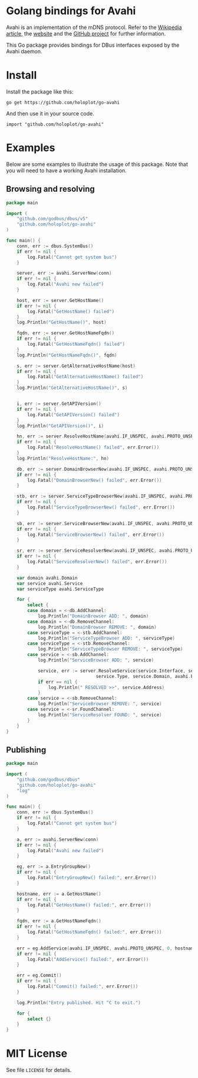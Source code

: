 # Golang bindings for Avahi

Avahi is an implementation of the mDNS protocol. Refer to the [Wikipedia article](https://en.wikipedia.org/wiki/Avahi_(software)),
the [website](https://www.avahi.org/) and the [GitHub project](https://github.com/lathiat/avahi) for further information.

This Go package provides bindings for DBus interfaces exposed by the Avahi daemon.

# Install

Install the package like this:

```
go get https://github.com/holoplot/go-avahi
```

And then use it in your source code.

```
import "github.com/holoplot/go-avahi"
```

# Examples

Below are some examples to illustrate the usage of this package.
Note that you will need to have a working Avahi installation.

## Browsing and resolving

```go
package main

import (
	"github.com/godbus/dbus/v5"
	"github.com/holoplot/go-avahi"
)

func main() {
	conn, err := dbus.SystemBus()
	if err != nil {
		log.Fatal("Cannot get system bus")
	}

	server, err := avahi.ServerNew(conn)
	if err != nil {
		log.Fatal("Avahi new failed")
	}

	host, err := server.GetHostName()
	if err != nil {
		log.Fatal("GetHostName() failed")
	}
	log.Println("GetHostName()", host)

	fqdn, err := server.GetHostNameFqdn()
	if err != nil {
		log.Fatal("GetHostNameFqdn() failed")
	}
	log.Println("GetHostNameFqdn()", fqdn)

	s, err := server.GetAlternativeHostName(host)
	if err != nil {
		log.Fatal("GetAlternativeHostName() failed")
	}
	log.Println("GetAlternativeHostName()", s)


	i, err := server.GetAPIVersion()
	if err != nil {
		log.Fatal("GetAPIVersion() failed")
	}
	log.Println("GetAPIVersion()", i)

	hn, err := server.ResolveHostName(avahi.IF_UNSPEC, avahi.PROTO_UNSPEC, fqdn, avahi.PROTO_UNSPEC, 0)
	if err != nil {
		log.Fatal("ResolveHostName() failed", err.Error())
	}
	log.Println("ResolveHostName:", hn)

	db, err := server.DomainBrowserNew(avahi.IF_UNSPEC, avahi.PROTO_UNSPEC, "", avahi.DOMAIN_BROWSER_TYPE_BROWSE, 0)
	if err != nil {
		log.Fatal("DomainBrowserNew() failed", err.Error())
	}

	stb, err := server.ServiceTypeBrowserNew(avahi.IF_UNSPEC, avahi.PROTO_UNSPEC, "local", 0)
	if err != nil {
		log.Fatal("ServiceTypeBrowserNew() failed", err.Error())
	}

	sb, err := server.ServiceBrowserNew(avahi.IF_UNSPEC, avahi.PROTO_UNSPEC, "_my-nifty-service._tcp._tcp", "local", 0)
	if err != nil {
		log.Fatal("ServiceBrowserNew() failed", err.Error())
	}

	sr, err := server.ServiceResolverNew(avahi.IF_UNSPEC, avahi.PROTO_UNSPEC, "", "_my-nifty-service._tcp._tcp", "local", avahi.PROTO_UNSPEC, 0)
	if err != nil {
		log.Fatal("ServiceResolverNew() failed", err.Error())
	}

	var domain avahi.Domain
	var service avahi.Service
	var serviceType avahi.ServiceType

	for {
		select {
		case domain = <-db.AddChannel:
			log.Println("DomainBrowser ADD: ", domain)
		case domain = <-db.RemoveChannel:
			log.Println("DomainBrowser REMOVE: ", domain)
		case serviceType = <-stb.AddChannel:
			log.Println("ServiceTypeBrowser ADD: ", serviceType)
		case serviceType = <-stb.RemoveChannel:
			log.Println("ServiceTypeBrowser REMOVE: ", serviceType)
		case service = <-sb.AddChannel:
			log.Println("ServiceBrowser ADD: ", service)

			service, err := server.ResolveService(service.Interface, service.Protocol, service.Name,
							      service.Type, service.Domain, avahi.PROTO_UNSPEC, 0)
			if err == nil {
				log.Println(" RESOLVED >>", service.Address)
			}
		case service = <-sb.RemoveChannel:
			log.Println("ServiceBrowser REMOVE: ", service)
		case service = <-sr.FoundChannel:
			log.Println("ServiceResolver FOUND: ", service)
		}
	}
}
```

## Publishing

```go
package main

import (
	"github.com/godbus/dbus"
	"github.com/holoplot/go-avahi"
	"log"
)

func main() {
	conn, err := dbus.SystemBus()
	if err != nil {
		log.Fatal("Cannot get system bus")
	}

	a, err := avahi.ServerNew(conn)
	if err != nil {
		log.Fatal("Avahi new failed")
	}

	eg, err := a.EntryGroupNew()
	if err != nil {
		log.Fatal("EntryGroupNew() failed:", err.Error())
	}

	hostname, err := a.GetHostName()
	if err != nil {
		log.Fatal("GetHostName() failed:", err.Error())
	}

	fqdn, err := a.GetHostNameFqdn()
	if err != nil {
		log.Fatal("GetHostNameFqdn() failed:", err.Error())
	}

	err = eg.AddService(avahi.IF_UNSPEC, avahi.PROTO_UNSPEC, 0, hostname, "_my-nifty-service._tcp", "local", fqdn, 1234, nil)
	if err != nil {
		log.Fatal("AddService() failed:", err.Error())
	}

	err = eg.Commit()
	if err != nil {
		log.Fatal("Commit() failed:", err.Error())
	}

	log.Println("Entry published. Hit ^C to exit.")

	for {
		select {}
	}
}
```

# MIT License

See file `LICENSE` for details.
